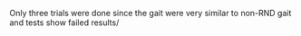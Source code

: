 Only three trials were done since the gait were very similar to non-RND gait and tests show failed results/